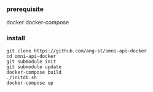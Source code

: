### prerequisite
docker docker-compose
### install


```
git clone https://github.com/ang-st/omni-api-docker
cd omni-api-docker
git submodule init
git submodule update
docker-compose build
./initdb.sh
docker-compose up
```

